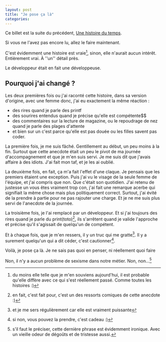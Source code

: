 ```yaml
---
layout: post
title: "Je pose ça là"
categories: 
---
```

Ce billet est la suite du précédent, [Une histoire du temps](/?post/2014/12/16/une-histoire-de-temps).

Si vous ne l'avez pas encore lu, allez le faire maintenant.

C'est évidemment une histoire est vraie[^1], sinon, elle n'aurait aucun intérêt. 
Entièrement vrai. À ''un'' détail près. 

Le développeur était en fait une développeuse.

## Pourquoi j'ai changé ?
Les deux premières fois ou j'ai raconté cette histoire, dans sa version d'origine, avec une femme donc, j'ai eu exactement la même réaction :
* des rires quand je parle des printf
* des sourires entendus quand je précise qu'elle est compétente$$
* des commentaires sur la lecture de magazine, ou le repoudrage de nez quand je parle des plages d'attente
* et bien sur un c'est parce qu'elle est pas douée ou les filles savent pas coder.

La première fois, je me suis fâché. Gentillement au début, un peu moins à la fin. Surtout que cette anecdote était un peu le pivot de ma journée d'accompagnement et que je m'en suis servi.
Je me suis dit que j'avais affaire à des idiots. J'ai fait mon taf, et je les ai oublié.

La deuxième fois, en fait, ça m'a fait l'effet d'une claque. 
Je pensais que les premiers étaient une exception. Puis j'ai vu le visage de la seule femme de l'équipe, et j'ai compris que non. Que c'était son quotidien.
J'ai retenu de justesse un vous êtes vraiment trop con, j'ai fait une remarque acerbe qui signifiait la même chose mais plus politiquement correct.
Surtout, j'ai évité de la prendre à partie pour ne pas rajouter une charge. Et je ne me suis plus servi de l'anecdote de la journée.

La troisième fois, je l'ai remplacé par un développeur. 
Et si j'ai toujours des rires quand je parle du print(toto)[^2], ils s'arrêtent quand je valide l'approche et précise qu'il s'agissait de quelqu'un de compétent.

Et à chaque fois, que je m'en ressers, il y un truc qui me gratte[^3]. 
Il y a surement quelqu'un qui a dit céder, c'est cautionner[^4].


Voilà, je pose ça là. Je ne sais pas quoi en penser, ni réellement quoi faire


Non, il n'y a aucun problème de sexisme dans notre métier. Non, non...[^5]


[^1]: du moins elle telle que je m'en souviens aujourd'hui, il est probable qu'elle diffère avec ce qui s'est réellement passé. Comme toutes les histoires :)
[^2]: en fait, c'est fait pour, c'est un des ressorts comiques de cette anecdote :)
[^3]: et je me sers régulièrement car elle est vraiment puissante
[^4]: si non, vous pouvez la prendre, c'est cadeau :)
[^5]: s'il faut le préciser, cette dernière phrase est évidemment ironique. Avec un vieille odeur de dégoûts et de tristesse aussi.
